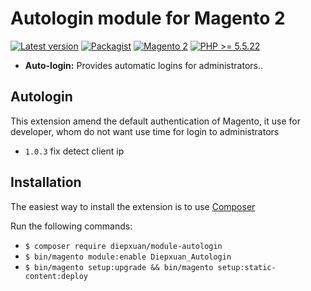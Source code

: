 Autologin module for Magento 2
==================
[![Latest version](https://img.shields.io/badge/latest-1.0.3-green.svg)](https://github.com/diepxuan/module-autologin)
[![Packagist](https://img.shields.io/badge/packagist-1.0.3-green.svg)](https://packagist.org/packages/diepxuan/module-autologin)
[![Magento 2](https://img.shields.io/badge/Magento-%3E=2.1-blue.svg)](https://github.com/magento/magento2/tree/2.1)
[![PHP >= 5.5.22](https://img.shields.io/badge/PHP-%3E=5.6.5-blue.svg)](https://packagist.org/packages/diepxuan/module-autologin)

- **Auto-login:** Provides automatic logins for administrators..


Autologin
--------------

This extension amend the default authentication of Magento, it use for developer, whom do not want use time for login to administrators

- ```1.0.3``` fix detect client ip


Installation
------------

The easiest way to install the extension is to use [Composer](https://getcomposer.org/)

Run the following commands:

- ```$ composer require diepxuan/module-autologin```
- ```$ bin/magento module:enable Diepxuan_Autologin```
- ```$ bin/magento setup:upgrade && bin/magento setup:static-content:deploy```
